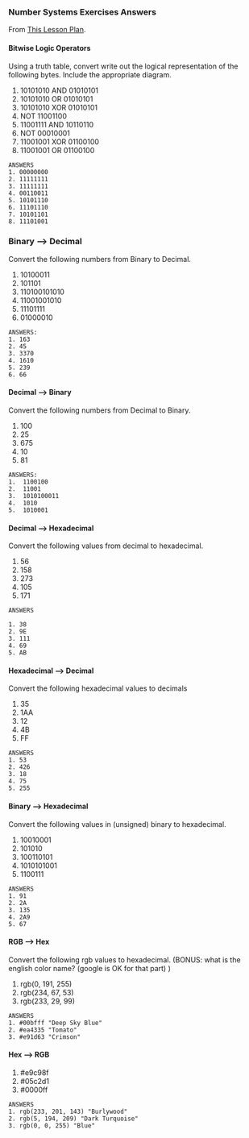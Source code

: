 ### Number Systems Exercises Answers

From [This Lesson Plan](number-systems-bitwise-operators.html).  

#### Bitwise Logic Operators

Using a truth table, convert write out the logical representation of the following bytes. Include the appropriate diagram.

1. 10101010 AND 01010101
2. 10101010 OR 01010101
3. 10101010 XOR 01010101
4. NOT 11001100
5. 11001111 AND 10110110
6. NOT 00010001
7. 11001001 XOR 01100100
8. 11001001 OR 01100100

```
ANSWERS
1. 00000000
2. 11111111
3. 11111111
4. 00110011
5. 10101110
6. 11101110
7. 10101101
8. 11101001
```


### Binary --> Decimal  

Convert the following numbers from Binary to Decimal.

1. 10100011
2. 101101
3. 110100101010
4. 11001001010
5. 11101111
6. 01000010

```
ANSWERS:
1. 163
2. 45
3. 3370
4. 1610
5. 239
6. 66
```


#### Decimal --> Binary

Convert the following numbers from Decimal to Binary.

1. 100
2. 25
3. 675
4. 10
5. 81

```
ANSWERS:
1.	1100100
2. 	11001
3. 	1010100011
4. 	1010
5. 	1010001
```

#### Decimal --> Hexadecimal

Convert the following values from decimal to hexadecimal.

1. 56
2. 158
3. 273
4. 105
5. 171

```
ANSWERS

1. 38
2. 9E
3. 111
4. 69
5. AB
```

#### Hexadecimal --> Decimal

Convert the following hexadecimal values to decimals

1. 35
2. 1AA
3. 12
4. 4B
5. FF

```
ANSWERS
1. 53
2. 426
3. 18
4. 75
5. 255
```

#### Binary --> Hexadecimal

Convert the following values in (unsigned) binary to hexadecimal.

1. 10010001
2. 101010
3. 100110101
4. 1010101001
5. 1100111

```
ANSWERS
1. 91
2. 2A
3. 135
4. 2A9
5. 67
```

#### RGB --> Hex

Convert the following rgb values to hexadecimal.
(BONUS: what is the english color name? (google is OK for that part) )

1. rgb(0, 191, 255)
2. rgb(234, 67, 53)
3. rgb(233, 29, 99)

```
ANSWERS
1. #00bfff "Deep Sky Blue"
2. #ea4335 "Tomato"
3. #e91d63 "Crimson"

```

#### Hex --> RGB

1. #e9c98f
2. #05c2d1
3. #0000ff

```
ANSWERS
1. rgb(233, 201, 143) "Burlywood"
2. rgb(5, 194, 209) "Dark Turquoise"
3. rgb(0, 0, 255) "Blue"

```
